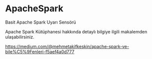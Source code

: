 # ApacheSpark
Basit Apache Spark Uyarı Sensörü

Apache Spark Kütüphanesi hakkında detaylı bilgiye ilgili makalemden ulaşabilirsiniz.

https://medium.com/@mehmetakifkeskin/apache-spark-ve-bile%C5%9Fenleri-f5aef4a0d777
